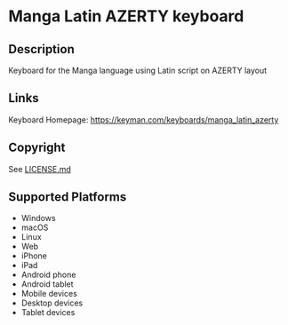 Manga Latin AZERTY keyboard
==============

Description
-----------
Keyboard for the Manga language using Latin script on AZERTY layout

Links
-----
Keyboard Homepage: https://keyman.com/keyboards/manga_latin_azerty

Copyright
---------
See [LICENSE.md](LICENSE.md)

Supported Platforms
-------------------
 * Windows
 * macOS
 * Linux
 * Web
 * iPhone
 * iPad
 * Android phone
 * Android tablet
 * Mobile devices
 * Desktop devices
 * Tablet devices

